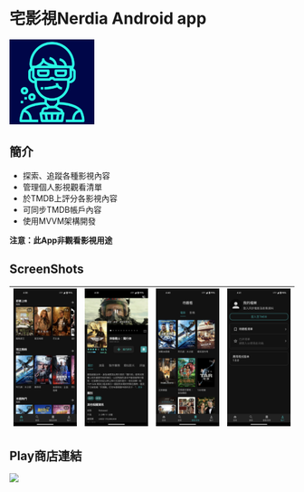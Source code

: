 # 宅影視Nerdia Android app
<img src="doc/Nerdia-playstore-icon.png" width="150px" height="150px"/>

## 簡介
-   探索、追蹤各種影視內容
-   管理個人影視觀看清單
-   於TMDB上評分各影視內容
-   可同步TMDB帳戶內容
-   使用MVVM架構開發

**注意：此App非觀看影視用途**

## ScreenShots
| ![Alt text](doc/ScreenShots/01.png) | ![Alt text](doc/ScreenShots/02.png) | ![Alt text](doc/ScreenShots/07.png) | ![Alt text](doc/ScreenShots/08.png) |
| ---------------------------------------------- | -------------------------------------------- | ------------------------------------------- | ------------------------------------------- |

## Play商店連結
<a href="https://play.google.com/store/apps/details?id=com.robinhsueh.nerdia"><img src="https://play.google.com/intl/en_us/badges/images/generic/en_badge_web_generic.png" height="75"></a>
